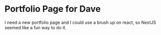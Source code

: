 # Portfolio Page for Dave

I need a new portfolio page and I could use a brush up on react, so NextJS seemed like a fun way to do it.

